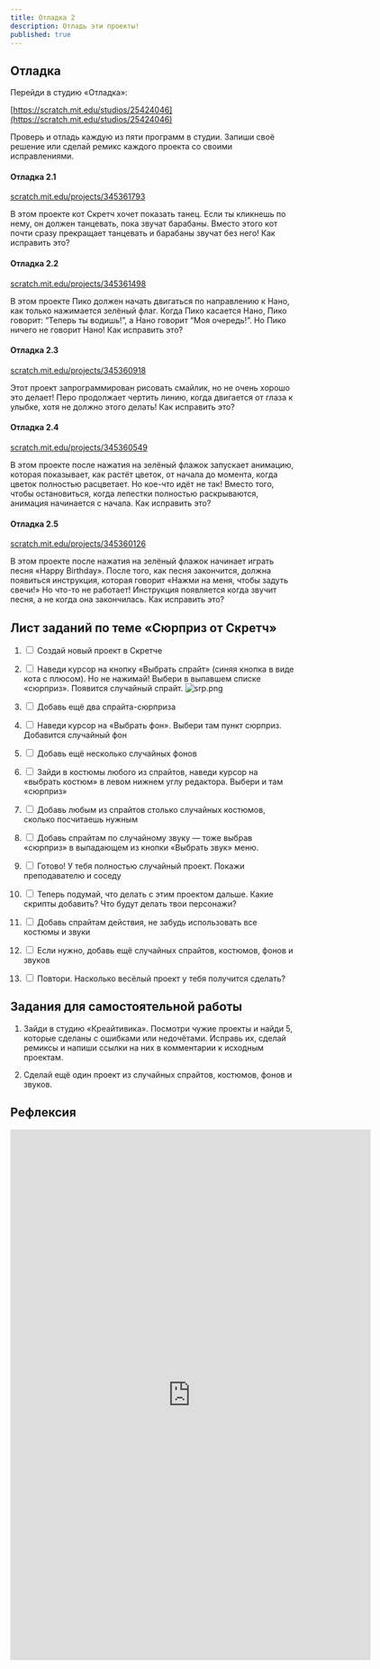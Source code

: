 ```yaml
---
title: Отладка 2
description: Отладь эти проекты!
published: true
---
```


## Отладка
Перейди в студию «Отладка»: 

[https://scratch.mit.edu/studios/25424046](https://scratch.mit.edu/studios/25424046)  

Проверь и отладь каждую из пяти программ в студии.
Запиши своё решение или сделай ремикс каждого проекта со своими исправлениями.

#### Отладка  2.1

[scratch.mit.edu/projects/345361793](https://scratch.mit.edu/projects/345361793)

В этом проекте кот Скретч хочет показать танец. Если ты кликнешь по нему, он должен танцевать, пока звучат барабаны. Вместо этого кот почти сразу прекращает танцевать и барабаны звучат без него! Как исправить это?

#### Отладка 2.2

[scratch.mit.edu/projects/345361498](https://scratch.mit.edu/projects/345361498) 

В этом проекте Пико должен начать двигаться по направлению к Нано, как только нажимается зелёный флаг. Когда Пико касается Нано, Пико говорит:  “Теперь ты водишь!”, а Нано говорит “Моя очередь!”. Но Пико ничего не говорит Нано!  Как исправить это?

#### Отладка 2.3

[scratch.mit.edu/projects/345360918](https://scratch.mit.edu/projects/345361498) 

Этот проект запрограммирован рисовать смайлик, но не очень хорошо это делает! Перо продолжает чертить линию, когда двигается от глаза к улыбке, хотя не должно этого делать! Как исправить это?

#### Отладка 2.4

[scratch.mit.edu/projects/345360549](https://scratch.mit.edu/projects/345360549) 

В этом проекте после нажатия на зелёный флажок запускает анимацию, которая показывает, как растёт цветок, от начала до момента, когда цветок полностью расцветает. Но кое-что идёт не так! Вместо того, чтобы остановиться, когда лепестки полностью раскрываются, анимация начинается с начала. Как исправить это?

#### Отладка 2.5

[scratch.mit.edu/projects/345360126](https://scratch.mit.edu/projects/345360126) 

В этом проекте после нажатия на зелёный флажок начинает играть песня «Happy Birthday». После того, как песня закончится, должна появиться инструкция, которая говорит «Нажми на меня, чтобы задуть свечи!» Но что-то не работает! Инструкция появляется когда звучит песня, а не когда она закончилась.
Как исправить это?

## Лист заданий по теме «Сюрприз от Скретч»
1. <input type="checkbox"> Создай новый проект в Скретче
2. <input type="checkbox"> Наведи курсор на кнопку «Выбрать спрайт» (синяя кнопка в виде кота с плюсом). Но не нажимай! Выбери в выпавшем списке «сюрприз». Появится случайный спрайт.
![srp.png]({{site.baseurl}}/lessons/otladkan2/srp.png)

3. <input type="checkbox"> Добавь ещё два спрайта-сюрприза
4. <input type="checkbox"> Наведи курсор на «Выбрать фон». Выбери там пункт сюрприз. Добавится случайный фон
5. <input type="checkbox"> Добавь ещё несколько случайных фонов
6. <input type="checkbox"> Зайди в костюмы любого из спрайтов, наведи курсор на «выбрать костюм» в левом нижнем углу редактора. Выбери и там «сюрприз»
7. <input type="checkbox"> Добавь любым из спрайтов столько случайных костюмов, сколько посчитаешь нужным
8. <input type="checkbox"> Добавь спрайтам по случайному звуку — тоже выбрав «сюрприз» в выпадающем из кнопки «Выбрать звук» меню.
9. <input type="checkbox"> Готово! У тебя полностью случайный проект. Покажи преподавателю и соседу
10. <input type="checkbox"> Теперь подумай, что делать с этим проектом дальше. Какие скрипты добавить? Что будут делать твои персонажи?
11. <input type="checkbox"> Добавь спрайтам действия, не забудь использовать все костюмы и звуки
12. <input type="checkbox"> Если нужно, добавь ещё случайных спрайтов, костюмов, фонов и звуков
13. <input type="checkbox"> Повтори. Насколько весёлый проект у тебя получится сделать?

## Задания для самостоятельной работы
1) Зайди в студию «Креайтивика». Посмотри чужие проекты и найди 5, которые сделаны с ошибками или недочётами. Исправь их, сделай ремиксы и напиши ссылки на них в комментарии к исходным проектам.

2) Сделай ещё один проект из случайных спрайтов, костюмов, фонов и звуков. 

## Рефлексия

<iframe src="https://docs.google.com/forms/d/e/1FAIpQLSdJu7_eB2FYAjK4-WGPomclrN6DUmitJT6BOTP5YbkwS2TgXg/viewform?embedded=true" width="640" height="943" frameborder="0" marginheight="0" marginwidth="0">Загрузка…</iframe>

